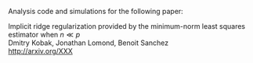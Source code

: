 Analysis code and simulations for the following paper:

Implicit ridge regularization provided by the minimum-norm least squares estimator when $n\ll p$  
Dmitry Kobak, Jonathan Lomond, Benoit Sanchez  
http://arxiv.org/XXX
